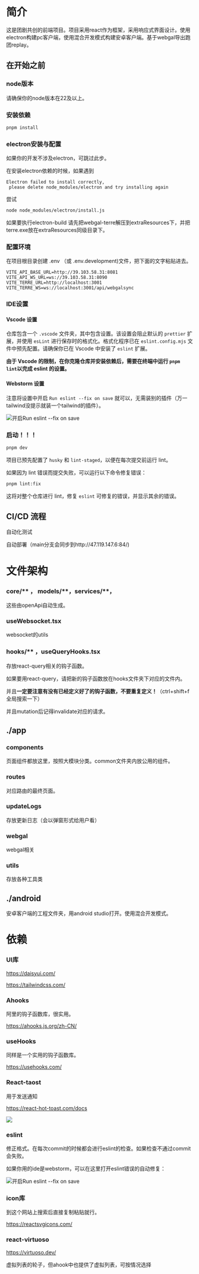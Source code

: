 # 简介

这是团剧共创的前端项目。项目采用react作为框架，采用响应式界面设计。使用electron构建pc客户端，使用混合开发模式构建安卓客户端。基于webgal导出跑团replay。

## 在开始之前

### node版本

请确保你的node版本在22及以上。

### 安装依赖

```bash
pnpm install
```

### electron安装与配置

如果你的开发不涉及electron，可跳过此步。

在安装electron依赖的时候，如果遇到

```
Electron failed to install correctly,
 please delete node_modules/electron and try installing again
```

尝试

```bash
node node_modules/electron/install.js
```

如果要执行electron-build
请先把webgal-terre解压到extraResources下，并把terre.exe放在extraResources同级目录下。

### 配置环境

在项目根目录创建 .env （或 .env.development)文件，把下面的文字粘贴进去。

```plain
VITE_API_BASE_URL=http://39.103.58.31:8081
VITE_API_WS_URL=ws://39.103.58.31:8090
VITE_TERRE_URL=http://localhost:3001
VITE_TERRE_WS=ws://localhost:3001/api/webgalsync
```

### IDE设置

#### Vscode 设置

仓库包含一个 `.vscode` 文件夹，其中包含设置。该设置会阻止默认的 `prettier` 扩展，并使用 `esLint` 进行保存时的格式化。格式化程序已在 `eslint.config.mjs` 文件中预先配置。请确保你已在 Vscode 中安装了 `eslint` 扩展。

**由于 Vscode 的限制，在你克隆仓库并安装依赖后，需要在终端中运行 `pnpm lint`以完成 eslint 的设置。**

#### Webstorm 设置

注意将设置中开启 `Run eslint --fix on save` 就可以，无需装别的插件（万一tailwind没提示就装一个tailwind的插件）。

![开启Run eslint --fix on save](https://ycn45b70r8yz.feishu.cn/space/api/box/stream/download/asynccode/?code=NmJlMTFkOWRmNTBlOWYxMTUxYzk1ZDhkM2Y5OGIyMDBfYUttUVd1TWtYcEVzQld6d3lZQlFHTGdqbnUzck5uclZfVG9rZW46TGF0aGJmdEtqb2F3V3h4cGkySGNpQ2ZYbmxnXzE3NTAwNzI1MDc6MTc1MDA3NjEwN19WNA)

### 启动！！！

```bash
pnpm dev
```

项目已预先配置了 `husky` 和 `lint-staged`，以便在每次提交前运行 lint。

如果因为 lint 错误而提交失败，可以运行以下命令修复错误：

```bash
pnpm lint:fix
```

这将对整个仓库进行 lint，修复 `eslint` 可修复的错误，并显示其余的错误。

## CI/CD 流程

自动化测试

自动部署（main分支会同步到http://47.119.147.6:84/)

# 文件架构

### core/\*\* ， models/\*\*，services/\*\*，

这些由openApi自动生成。

### useWebsocket.tsx

websocket的utils

### hooks/\*\* ，useQueryHooks.tsx

存放react-query相关的钩子函数。

如果要用react-query，请把新的钩子函数放在hooks文件夹下对应的文件内。

并且**一定要注意有没有已经定义好了的钩子函数，不要重复定义！**（ctrl+shift+f全局搜索一下）

并且mutation后记得invalidate对应的请求。

## ./app

### components

页面组件都放这里，按照大模块分类。common文件夹内放公用的组件。

### routes

对应路由的最终页面。

### updateLogs

存放更新日志（会以弹窗形式给用户看）

### webgal

webgal相关

### utils

存放各种工具类

## ./android

安卓客户端的工程文件夹，用android studio打开。使用混合开发模式。

# 依赖

### UI库

https://daisyui.com/

https://tailwindcss.com/

### Ahooks

阿里的钩子函数库，很实用。

https://ahooks.js.org/zh-CN/

### useHooks

同样是一个实用的钩子函数库。

https://usehooks.com/

### React-taost

用于发送通知

https://react-hot-toast.com/docs

![](https://ycn45b70r8yz.feishu.cn/space/api/box/stream/download/asynccode/?code=Y2ExMGJkYTUxMzBmM2YxZmZiYmY0ZTllNzQxYTQ0ZjhfRDYzVEZDVVB0eHAySUQ4aHV0ekt4TGxhcGZ5WVIzbHFfVG9rZW46Ull6dmIxdUpEb25yd0h4ZjFsMWNUcTdkbk5nXzE3NTAwNzI1MDc6MTc1MDA3NjEwN19WNA)

### eslint

修正格式。在每次commit的时候都会进行eslint的检查。如果检查不通过commit会失败。

如果你用的ide是webstorm，可以在这里打开eslint错误的自动修复：

![开启Run eslint --fix on save](https://ycn45b70r8yz.feishu.cn/space/api/box/stream/download/asynccode/?code=ZGNkMTEwMmQyZGYwYzhhMzdlMmNmNjk0MmEyZTZhZjdfYUFBVDYyT2RRemVmQ2tKenpsYTVmcXFQTThMTm1IdTlfVG9rZW46VXFZV2JZdFhGbzdwb1R4SEQ0UWM4cXJlblBnXzE3NTAwNzI1MDc6MTc1MDA3NjEwN19WNA)

### icon库

到这个网站上搜索后直接复制粘贴就行。

https://reactsvgicons.com/

### react-virtuoso

https://virtuoso.dev/

虚拟列表的轮子，但ahook中也提供了虚拟列表，可按情况选择
